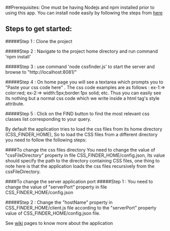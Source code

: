 ##Prerequisites:
One must be having Nodejs and npm installed prior to using this app. You can install node easily by following the steps from [here](https://nodejs.org)

## Steps to get started:

#####Step 1 : Clone the project

#####Step 2 : Navigate to the project home directory and run command 'npm install'

#####Step 3 : use command 'node cssfinder.js' to start the server and browse to "http://localhost:8081/"

#####Step 4 : On home page you will see a textarea which prompts you to "Paste your css code here" . 
The css code examples are as follows : 
ex-1:=>  color:red;
ex-2:=>  width:5px;border:1px solid;
etc. Thus you can easily see its nothing but a normal css code which we write inside a html tag's style attribute. 

#####Step 5 : Click on the FIND button to find the most relevant css classes list corresponding to your query.




By default the application tries to load the css files from its home directory (CSS_FINDER_HOME), So to load the CSS files from a different directory you need to follow the following steps:

####To change the css files directory
You need to change the value of "cssFileDirectory" property in file CSS_FINDER_HOME/config.json, Its value should specify the path to the directory containing CSS files, one thing to note here is that the application loads the css files recursively from the cssFileDirectory.

####To change the server application port
#####Step 1 : You need to change the value of "serverPort" property in file CSS_FINDER_HOME/config.json
   
#####Step 2 : Change the "hostName" property in CSS_FINDER_HOME/client.js file according to the "serverPort" property value of CSS_FINDER_HOME/config.json file.


See [wiki](https://github.com/bverma0808/CSS-FINDER/wiki) pages to know more about the application
